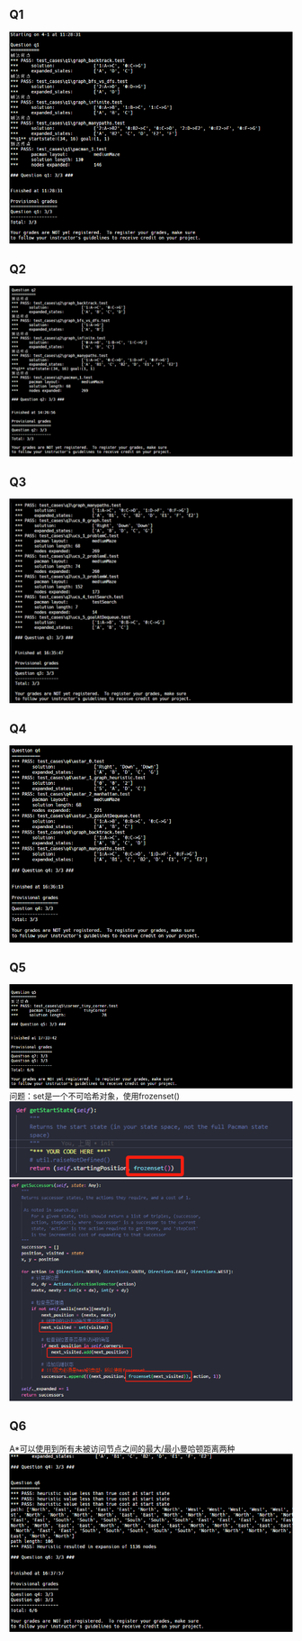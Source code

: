 ## Q1
![alt text](assets/image.png)
## Q2
![alt text](assets/image-1.png)
## Q3
![alt text](assets/image-2.png)
## Q4
![alt text](assets/image-3.png)
## Q5
![alt text](assets/image-4.png)
问题：set是一个不可哈希对象，使用frozenset()
![alt text](assets/833030bbbcc3c932ebc342d2348c36a.png)
![alt text](assets/59a87cd1bcbd2dcef494926422a8bb9.png)
## Q6
A*可以使用到所有未被访问节点之间的最大/最小曼哈顿距离两种
![alt text](assets/image-5.png)
